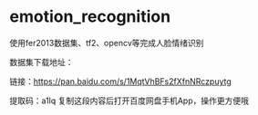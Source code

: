 # emotion_recognition
使用fer2013数据集、tf2、opencv等完成人脸情绪识别

数据集下载地址：

链接：https://pan.baidu.com/s/1MqtVhBFs2fXfnNRczpuytg 


提取码：a1lq 复制这段内容后打开百度网盘手机App，操作更方便哦
